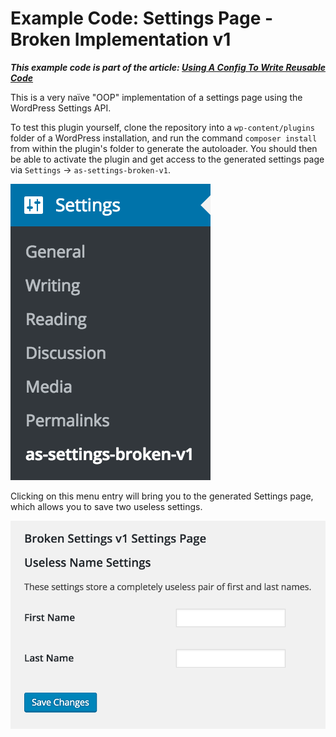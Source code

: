 # Example Code: Settings Page - Broken Implementation v1

*__This example code is part of the article: [Using A Config To Write Reusable Code](https://www.alainschlesser.com/config-files-for-reusable-code/)__*

This is a very naïve "OOP" implementation of a settings page using the WordPress Settings API.

To test this plugin yourself, clone the repository into a `wp-content/plugins` folder of a WordPress installation, and run the command `composer install` from within the plugin's folder to generate the autoloader. You should then be able to activate the plugin and get access to the generated settings page via `Settings` &rarr; `as-settings-broken-v1`.

![Subpage appearing in the Settings menu](assets/images/screenshot-options-menu.png)

Clicking on this menu entry will bring you to the generated Settings page, which allows you to save two useless settings.

![Settings page as it is generated by this plugin](assets/images/screenshot-settings-page.png)
